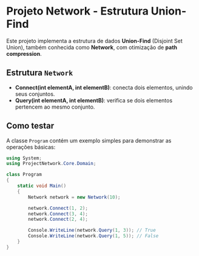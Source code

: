 # Projeto Network - Estrutura Union-Find

Este projeto implementa a estrutura de dados **Union-Find** (Disjoint Set Union), também conhecida como **Network**, com otimização de **path compression**.

## Estrutura `Network`

- **Connect(int elementA, int elementB)**: conecta dois elementos, unindo seus conjuntos.
- **Query(int elementA, int elementB)**: verifica se dois elementos pertencem ao mesmo conjunto.

## Como testar

A classe `Program` contém um exemplo simples para demonstrar as operações básicas:

```csharp
using System;
using ProjectNetwork.Core.Domain;

class Program
{
    static void Main()
    {
        Network network = new Network(10);

        network.Connect(1, 2);
        network.Connect(3, 4);
        network.Connect(2, 4);

        Console.WriteLine(network.Query(1, 3)); // True
        Console.WriteLine(network.Query(1, 5)); // False
    }
}
